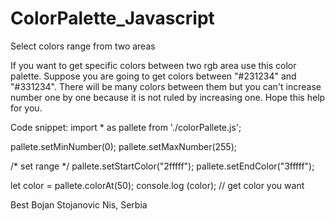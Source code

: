 # ColorPalette_Javascript
Select colors range from two areas

If you want to get specific colors between two rgb area use this color palette.
Suppose you are going to get colors between "#231234" and "#331234".
There will be many colors between them but you can't increase number one by one because it is not ruled by increasing one.
Hope this help for you.

Code snippet:
import * as pallete from './colorPallete.js';

pallete.setMinNumber(0);
pallete.setMaxNumber(255);

/* set range */
pallete.setStartColor("2fffff");
pallete.setEndColor("3fffff");

let color = pallete.colorAt(50);
console.log (color); // get color you want

Best
Bojan Stojanovic
Nis, Serbia
